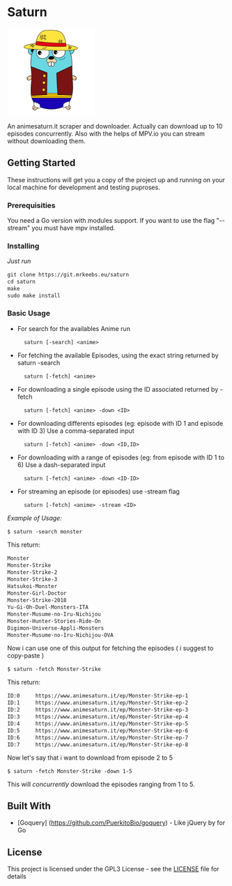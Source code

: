 # Saturn

<img width="200" alt="Golang One_Piece" src="https://github.com/heph2/saturn/blob/master/assets/gopher.png">

An animesaturn.it scraper and downloader.
Actually can download up to 10 episodes concurrently.
Also with the helps of MPV.io you can stream without downloading them.

## Getting Started

These instructions will get you a copy of the project up and
running on your local machine for development and testing
puproses.

### Prerequisities

You need a Go version with modules support.
If you want to use the flag "--stream" you must have mpv installed.

### Installing

_Just run_


    git clone https://git.mrkeebs.eu/saturn
    cd saturn
    make
    sudo make install



### Basic Usage

- For search for the availables Anime run


        saturn [-search] <anime>


- For fetching the available Episodes, using the exact string returned by saturn -search


        saturn [-fetch] <anime>


- For downloading a single episode using the ID associated returned by -fetch

        saturn [-fetch] <anime> -down <ID>


- For downloading differents episodes (eg: episode with ID 1 and episode with ID 3)
  Use a comma-separated input

        saturn [-fetch] <anime> -down <ID,ID>


- For downloading with a range of episodes (eg: from episode with ID 1 to 6)
  Use a dash-separated input

        saturn [-fetch] <anime> -down <ID-ID>
        
- For streaming an episode (or episodes) use -stream flag

        saturn [-fetch] <anime> -stream <ID>
        

_Example of Usage:_


    $ saturn -search monster


This return:


    Monster
    Monster-Strike
    Monster-Strike-2
    Monster-Strike-3
    Hatsukoi-Monster
    Monster-Girl-Doctor
    Monster-Strike-2018
    Yu-Gi-Oh-Duel-Monsters-ITA
    Monster-Musume-no-Iru-Nichijou
    Monster-Hunter-Stories-Ride-On
    Digimon-Universe-Appli-Monsters
    Monster-Musume-no-Iru-Nichijou-OVA


Now i can use one of this output for fetching the episodes ( i suggest to copy-paste )


    $ saturn -fetch Monster-Strike


This return:

    ID:0 	 https://www.animesaturn.it/ep/Monster-Strike-ep-1
    ID:1 	 https://www.animesaturn.it/ep/Monster-Strike-ep-2
    ID:2 	 https://www.animesaturn.it/ep/Monster-Strike-ep-3
    ID:3 	 https://www.animesaturn.it/ep/Monster-Strike-ep-4
    ID:4 	 https://www.animesaturn.it/ep/Monster-Strike-ep-5
    ID:5 	 https://www.animesaturn.it/ep/Monster-Strike-ep-6
    ID:6 	 https://www.animesaturn.it/ep/Monster-Strike-ep-7
    ID:7 	 https://www.animesaturn.it/ep/Monster-Strike-ep-8


Now let's say that i want to download from episode 2 to 5

    $ saturn -fetch Monster-Strike -down 1-5



This will *concurrently* download the episodes ranging from 1 to 5.


## Built With

* [Goquery] (https://github.com/PuerkitoBio/goquery) - Like jQuery by for Go

## License

This project is licensed under the GPL3 License - see the [LICENSE](LICENSE) file for details
